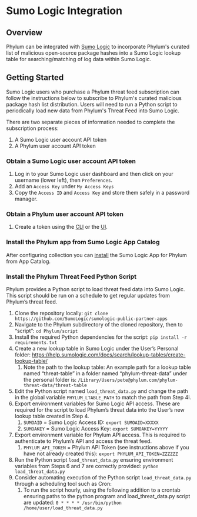 # Sumo Logic Integration

## Overview

Phylum can be integrated with [Sumo Logic](https://www.sumologic.com) to incorporate Phylum's curated list of malicious open-source package hashes into a Sumo Logic lookup table for searching/matching of log data within Sumo Logic.

## Getting Started

Sumo Logic users who purchase a Phylum threat feed subscription can follow the instructions below to subscribe to Phylum's curated malicious package hash list distribution. Users will need to run a Python script to periodically load new data from Phylum's Threat Feed into Sumo Logic.

There are two separate pieces of information needed to complete the subscription process:
1. A Sumo Logic user account API token
2. A Phylum user account API token

### Obtain a Sumo Logic user account API token

1. Log in to your Sumo Logic user dashboard and then click on your username (lower left), then `Preferences`.
2. Add an `Access Key` under `My Access Keys`
3. Copy the `Access ID` and `Access Key` and store them safely in a password manager.

### Obtain a Phylum user account API token

1. Create a token using the [CLI](https://docs.phylum.io/docs/phylum_auth_create-token) or the [UI](https://docs.phylum.io/docs/api-keys).

### Install the Phylum app from Sumo Logic App Catalog
After configuring collection you can [install](https://help.sumologic.com/05Search/Library/Apps-in-Sumo-Logic/Install-Apps-from-the-Library) the Sumo Logic App for Phylum from App Catalog.

### Install the Phylum Threat Feed Python Script
Phylum provides a Python script to load threat feed data into Sumo Logic. This script should be run on a schedule to get regular updates from Phylum’s threat feed.

1. Clone the repository locally: `git clone https://github.com/SumoLogic/sumologic-public-partner-apps`
1. Navigate to the Phylum subdirectory of the cloned repository, then to “script”: `cd Phylum/script`
1. Install the required Python dependencies for the script: `pip install -r requirements.txt`
1. Create a new lookup table in Sumo Logic under the User’s Personal folder: <https://help.sumologic.com/docs/search/lookup-tables/create-lookup-table/>
    1. Note the path to the lookup table: An example path for a lookup table named “threat-table” in a folder named “phylum-threat-data” under the personal folder is: `/Library/Users/pete@phylum.com/phylum-threat-data/threat-table`
1. Edit the Python script named `load_threat_data.py` and change the path in the global variable `PHYLUM_LTABLE_PATH` to match the path from Step 4i.
1. Export environment variables for Sumo Logic API access. These are required for the script to load Phylum’s threat data into the User’s new lookup table created in Step 4.
    1. `SUMOAID` = Sumo Logic Access ID: `export SUMOAID=XXXXX`
    1. `SUMOAKEY` = Sumo Logic Access Key: `export SUMOAKEY=YYYYY`
1. Export environment variable for Phylum API access. This is required to authenticate to Phylum’s API and access the threat feed.
    1. `PHYLUM_API_TOKEN` = Phylum API Token (see instructions above if you have not already created this): `export PHYLUM_API_TOKEN=ZZZZZZ`
1. Run the Python script `load_threat_data.py` ensuring environment variables from Steps 6 and 7 are correctly provided: `python load_threat_data.py`
1. Consider automating execution of the Python script `load_threat_data.py` through a scheduling tool such as Cron:
    1. To run the script hourly, using the following addition to a crontab ensuring paths to the python program and load_threat_data.py script are updated: `0 * * * * /usr/bin/python /home/user/load_threat_data.py`
